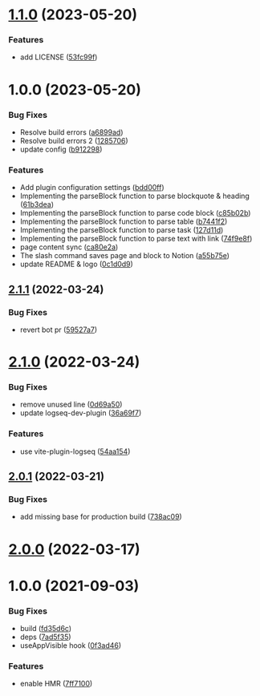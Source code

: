 # [1.1.0](https://github.com/b-yp/logseq-notion-sync/compare/v1.0.0...v1.1.0) (2023-05-20)


### Features

* add LICENSE ([53fc99f](https://github.com/b-yp/logseq-notion-sync/commit/53fc99f64d942a000740243cdca635b2b5d59a78))

# 1.0.0 (2023-05-20)


### Bug Fixes

* Resolve build errors ([a6899ad](https://github.com/b-yp/logseq-notion-sync/commit/a6899ad518cd894630ed829a31a8d1c97d0ffef4))
* Resolve build errors 2 ([1285706](https://github.com/b-yp/logseq-notion-sync/commit/12857060c9bce865da6e784917c11d44e170f60b))
* update config ([b912298](https://github.com/b-yp/logseq-notion-sync/commit/b9122982afec8589bad6e3a5dd56a7076e2b1325))


### Features

* Add plugin configuration settings ([bdd00ff](https://github.com/b-yp/logseq-notion-sync/commit/bdd00ffd3c95662f5dc801cdfa0a91b11a10da0e))
* Implementing the parseBlock function to parse blockquote & heading ([61b3dea](https://github.com/b-yp/logseq-notion-sync/commit/61b3dea0b5d10fd6ce1f003ef4807d77a92481e7))
* Implementing the parseBlock function to parse code block ([c85b02b](https://github.com/b-yp/logseq-notion-sync/commit/c85b02bb11a94d3e20e0e12686944551a1b27f8b))
* Implementing the parseBlock function to parse table ([b7441f2](https://github.com/b-yp/logseq-notion-sync/commit/b7441f24b869e67bac183afbd02ef52f38bde1c9))
* Implementing the parseBlock function to parse task ([127d11d](https://github.com/b-yp/logseq-notion-sync/commit/127d11d5fc21152f4494b0a3b10252cbb7740b7d))
* Implementing the parseBlock function to parse text with link ([74f9e8f](https://github.com/b-yp/logseq-notion-sync/commit/74f9e8f603b30f2e9751d33d83c24b48d30967e6))
* page content sync ([ca80e2a](https://github.com/b-yp/logseq-notion-sync/commit/ca80e2a7cbeba25417f4e7585b135875452dc500))
* The slash command saves page and block to Notion ([a55b75e](https://github.com/b-yp/logseq-notion-sync/commit/a55b75ef2cb3a77628765811f58b0deed32566d7))
* update README & logo ([0c1d0d9](https://github.com/b-yp/logseq-notion-sync/commit/0c1d0d951192e17cf61e24cbbffab9a503e4ebeb))

## [2.1.1](https://github.com/pengx17/logseq-plugin-template-react/compare/v2.1.0...v2.1.1) (2022-03-24)


### Bug Fixes

* revert bot pr ([59527a7](https://github.com/pengx17/logseq-plugin-template-react/commit/59527a7044bec0ddd17a79de54844730e8a591a4))

# [2.1.0](https://github.com/pengx17/logseq-plugin-template-react/compare/v2.0.1...v2.1.0) (2022-03-24)


### Bug Fixes

* remove unused line ([0d69a50](https://github.com/pengx17/logseq-plugin-template-react/commit/0d69a504e4847b4859377ada65766b887920ae38))
* update logseq-dev-plugin ([36a69f7](https://github.com/pengx17/logseq-plugin-template-react/commit/36a69f7f13789cd86156273dbf8c01fad793b3e1))


### Features

* use vite-plugin-logseq ([54aa154](https://github.com/pengx17/logseq-plugin-template-react/commit/54aa154615eafa9af8727d0fc1f3031c5e610aa7))

## [2.0.1](https://github.com/pengx17/logseq-plugin-template-react/compare/v2.0.0...v2.0.1) (2022-03-21)


### Bug Fixes

* add missing base for production build ([738ac09](https://github.com/pengx17/logseq-plugin-template-react/commit/738ac09dab9785ccc3564117bc4026cfb4464e9a))

# [2.0.0](https://github.com/pengx17/logseq-plugin-template-react/compare/v1.0.0...v2.0.0) (2022-03-17)

# 1.0.0 (2021-09-03)


### Bug Fixes

* build ([fd35d6c](https://github.com/pengx17/logseq-plugin-template-react/commit/fd35d6c098e030920da26a65c734940a27b604df))
* deps ([7ad5f35](https://github.com/pengx17/logseq-plugin-template-react/commit/7ad5f351a645029823c3ab4cc04db2476948943a))
* useAppVisible hook ([0f3ad46](https://github.com/pengx17/logseq-plugin-template-react/commit/0f3ad46e2fe8f9326e796fb50f8f32d5c66d9bf8))


### Features

* enable HMR ([7ff7100](https://github.com/pengx17/logseq-plugin-template-react/commit/7ff7100552180c6d14f3df37a449b704da29270d))
